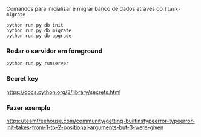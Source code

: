 Comandos para inicializar e migrar banco de dados atraves do `flask-migrate`
```
python run.py db init
python run.py db migrate
python run.py db upgrade
```

### Rodar o servidor em foreground
```python run.py runserver```


### Secret key
https://docs.python.org/3/library/secrets.html


### Fazer exemplo
https://teamtreehouse.com/community/getting-builtinstypeerror-typeerror-init-takes-from-1-to-2-positional-arguments-but-3-were-given